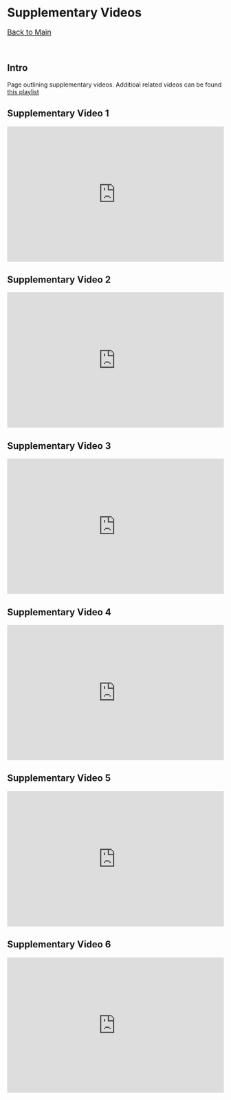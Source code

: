 # Supplementary Videos

<span style="font-size:larger;">[Back to Main](./)</span>

<p>&nbsp;</p>

## Intro

Page outlining supplementary videos. Additioal related videos can be found [this playlist](http://fer.me/incline-videos)


<!-- {% include youtubePlayer.html id="u16FjNGMoEs?autoplay=1" %} -->
## Supplementary Video 1
<p style="text-align: center;">
 <iframe src="https://www.youtube.com/embed/bObdPHAoZUk" 
    width="100%" 
    height="315"
    frameborder="0" 
    allow="autoplay; encrypted-media"
    allowfullscreen>
</iframe> 
</p>


## Supplementary Video 2
<p style="text-align: center;">
 <iframe src="https://www.youtube.com/embed/bObdPHAoZUk" 
    width="100%" 
    height="315"
    frameborder="0" 
    allow="autoplay; encrypted-media"
    allowfullscreen>
</iframe> 
</p>


## Supplementary Video 3
<p style="text-align: center;">
 <iframe src="https://www.youtube.com/embed/bObdPHAoZUk" 
    width="100%" 
    height="315"
    frameborder="0" 
    allow="autoplay; encrypted-media"
    allowfullscreen>
</iframe> 
</p>


## Supplementary Video 4
<p style="text-align: center;">
 <iframe src="https://www.youtube.com/embed/bObdPHAoZUk" 
    width="100%" 
    height="315"
    frameborder="0" 
    allow="autoplay; encrypted-media"
    allowfullscreen>
</iframe> 
</p>


## Supplementary Video 5
<p style="text-align: center;">
 <iframe src="https://www.youtube.com/embed/bObdPHAoZUk" 
    width="100%" 
    height="315"
    frameborder="0" 
    allow="autoplay; encrypted-media"
    allowfullscreen>
</iframe> 
</p>


## Supplementary Video 6
<p style="text-align: center;">
 <iframe src="https://www.youtube.com/embed/bObdPHAoZUk" 
    width="100%" 
    height="315"
    frameborder="0" 
    allow="autoplay; encrypted-media"
    allowfullscreen>
</iframe> 
</p>

